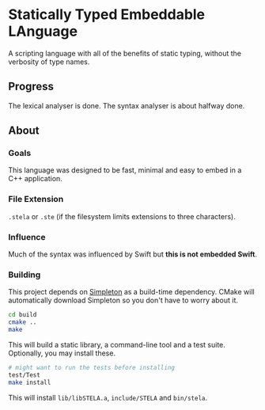 # Statically Typed Embeddable LAnguage

A scripting language with all of the benefits of static typing, without the verbosity of type names.

## Progress
The lexical analyser is done. The syntax analyser is about halfway done.

## About

### Goals
This language was designed to be fast, minimal and easy to embed in a C++ application.

### File Extension
`.stela` or `.ste` (if the filesystem limits extensions to three characters).

### Influence
Much of the syntax was influenced by Swift but **this is not embedded Swift**.

### Building

This project depends on [Simpleton](https://github.com/Kerndog73/Simpleton-Engine) as a build-time dependency. CMake will automatically download Simpleton so you don't have to worry about it.

```bash
cd build
cmake ..
make
```

This will build a static library, a command-line tool and a test suite. Optionally, you may install these.

```bash
# might want to run the tests before installing
test/Test
make install
```

This will install `lib/libSTELA.a`, `include/STELA` and `bin/stela`.
